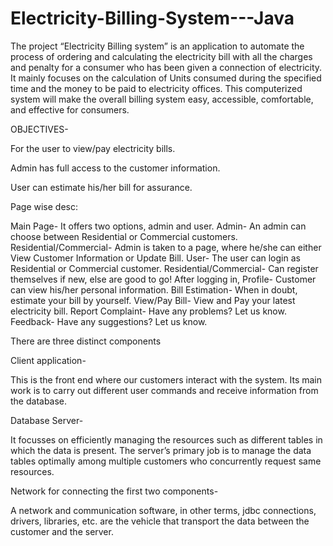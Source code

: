 # Electricity-Billing-System---Java

The project “Electricity Billing system” is an application to automate the process of ordering and calculating the electricity bill with all the charges and penalty for a consumer who has been given a connection of electricity. It mainly focuses on the calculation of Units consumed during the specified time and the money to be paid to electricity offices. This computerized system will make the overall billing system easy, accessible, comfortable, and effective for consumers. 


OBJECTIVES- 

For the user to view/pay electricity bills. 

Admin has full access to the customer information. 

User can estimate his/her bill for assurance. 


Page wise desc:

Main Page- It offers two options, admin and user. 
Admin- An admin can choose between Residential or Commercial customers. 
Residential/Commercial- Admin is taken to a page, where he/she can either View Customer Information or Update Bill. 
User- The user can login as Residential or Commercial customer. 
Residential/Commercial- Can register themselves if new, else are good to go! 
After logging in, 
Profile- Customer can view his/her personal information. 
Bill Estimation- When in doubt, estimate your bill by yourself. 
View/Pay Bill- View and Pay your latest electricity bill. 
Report Complaint- Have any problems? Let us know. 
Feedback- Have any suggestions? Let us know. 


There are three distinct components 

Client application-  

 

This is the front end where our customers interact with the system. Its main work is to carry out different user commands and receive information from the database. 

 

Database Server-  

 

It focusses on efficiently managing the resources such as different tables in which the data is present. The server’s primary job is to manage the data tables optimally among multiple customers who concurrently request same resources. 

 

Network for connecting the first two components-  

 

A network and communication software, in other terms, jdbc connections, drivers, libraries, etc. are the vehicle that transport the data between the customer and the server. 

 
